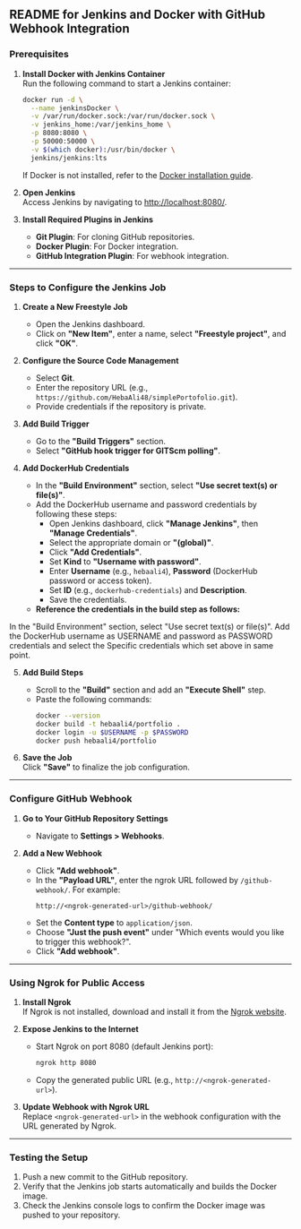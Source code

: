 
## README for Jenkins and Docker with GitHub Webhook Integration

### Prerequisites

1. **Install Docker with Jenkins Container**  
   Run the following command to start a Jenkins container:
   ```bash
   docker run -d \
     --name jenkinsDocker \
     -v /var/run/docker.sock:/var/run/docker.sock \
     -v jenkins_home:/var/jenkins_home \
     -p 8080:8080 \
     -p 50000:50000 \
     -v $(which docker):/usr/bin/docker \
     jenkins/jenkins:lts
   ```
   If Docker is not installed, refer to the [Docker installation guide](https://docs.docker.com/get-docker/).

2. **Open Jenkins**  
   Access Jenkins by navigating to [http://localhost:8080/](http://localhost:8080/).

3. **Install Required Plugins in Jenkins**  
   - **Git Plugin**: For cloning GitHub repositories.
   - **Docker Plugin**: For Docker integration.
   - **GitHub Integration Plugin**: For webhook integration.

---

### Steps to Configure the Jenkins Job

1. **Create a New Freestyle Job**
   - Open the Jenkins dashboard.
   - Click on **"New Item"**, enter a name, select **"Freestyle project"**, and click **"OK"**.

2. **Configure the Source Code Management**
   - Select **Git**.
   - Enter the repository URL (e.g., `https://github.com/HebaAli48/simplePortofolio.git`).
   - Provide credentials if the repository is private.

3. **Add Build Trigger**
   - Go to the **"Build Triggers"** section.
   - Select **"GitHub hook trigger for GITScm polling"**.

4. **Add DockerHub Credentials**
   - In the **"Build Environment"** section, select **"Use secret text(s) or file(s)"**.
   - Add the DockerHub username and password credentials by following these steps:
     - Open Jenkins dashboard, click **"Manage Jenkins"**, then **"Manage Credentials"**.
     - Select the appropriate domain or **"(global)"**.
     - Click **"Add Credentials"**.
     - Set **Kind** to **"Username with password"**.
     - Enter **Username** (e.g., `hebaali4`), **Password** (DockerHub password or access token).
     - Set **ID** (e.g., `dockerhub-credentials`) and **Description**.
     - Save the credentials.
   - **Reference the credentials in the build step as follows:**

In the "Build Environment" section, select "Use secret text(s) or file(s)".
Add the DockerHub username as USERNAME and password as PASSWORD credentials and select the Specific credentials which set above in same point.

5. **Add Build Steps**
   - Scroll to the **"Build"** section and add an **"Execute Shell"** step.
   - Paste the following commands:
     ```bash
     docker --version
     docker build -t hebaali4/portfolio .
     docker login -u $USERNAME -p $PASSWORD
     docker push hebaali4/portfolio
     ```

6. **Save the Job**  
   Click **"Save"** to finalize the job configuration.

---

### Configure GitHub Webhook

1. **Go to Your GitHub Repository Settings**
   - Navigate to **Settings > Webhooks**.

2. **Add a New Webhook**
   - Click **"Add webhook"**.
   - In the **"Payload URL"**, enter the ngrok URL followed by `/github-webhook/`. For example:
     ```
     http://<ngrok-generated-url>/github-webhook/
     ```
   - Set the **Content type** to `application/json`.
   - Choose **"Just the push event"** under "Which events would you like to trigger this webhook?".
   - Click **"Add webhook"**.

---

### Using Ngrok for Public Access

1. **Install Ngrok**  
   If Ngrok is not installed, download and install it from the [Ngrok website](https://dashboard.ngrok.com/get-started/setup/linux).

2. **Expose Jenkins to the Internet**
   - Start Ngrok on port 8080 (default Jenkins port):
     ```bash
     ngrok http 8080
     ```
   - Copy the generated public URL (e.g., `http://<ngrok-generated-url>`).

3. **Update Webhook with Ngrok URL**  
   Replace `<ngrok-generated-url>` in the webhook configuration with the URL generated by Ngrok.

---

### Testing the Setup

1. Push a new commit to the GitHub repository.
2. Verify that the Jenkins job starts automatically and builds the Docker image.
3. Check the Jenkins console logs to confirm the Docker image was pushed to your repository.




